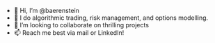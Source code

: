 - 👋 Hi, I’m @baerenstein
- 👀 I do algorithmic trading, risk management, and options modelling.
- 💞️ I’m looking to collaborate on thrilling projects
- 📫 Reach me best via mail or LinkedIn!

<!---
baerenstein/baerenstein is a ✨ special ✨ repository because its `README.md` (this file) appears on your GitHub profile.
You can click the Preview link to take a look at your changes.
--->
